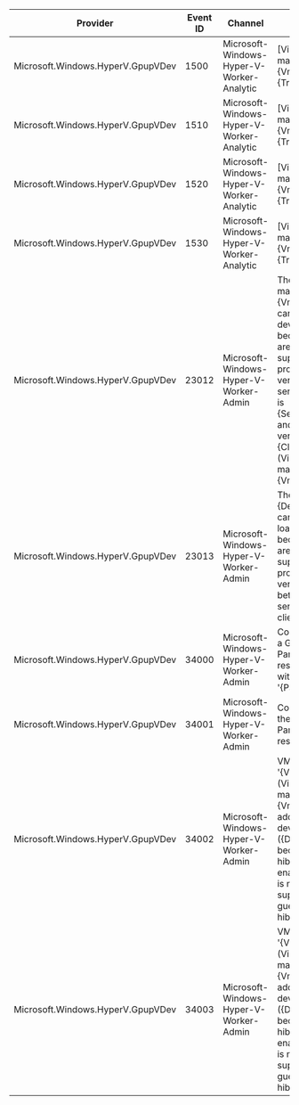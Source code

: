Provider                           |  Event ID  |  Channel                                    |  Message
-----------------------------------|------------|---------------------------------------------|----------------------------------------------------------------------------------------------------------------------------------------------------------------------------------------------------------------------------------
Microsoft.Windows.HyperV.GpupVDev  |  1500      |  Microsoft-Windows-Hyper-V-Worker-Analytic  |  [Virtual machine {VmId}] {TraceData}
Microsoft.Windows.HyperV.GpupVDev  |  1510      |  Microsoft-Windows-Hyper-V-Worker-Analytic  |  [Virtual machine {VmId}] {TraceData}
Microsoft.Windows.HyperV.GpupVDev  |  1520      |  Microsoft-Windows-Hyper-V-Worker-Analytic  |  [Virtual machine {VmId}] {TraceData}
Microsoft.Windows.HyperV.GpupVDev  |  1530      |  Microsoft-Windows-Hyper-V-Worker-Analytic  |  [Virtual machine {VmId}] {TraceData}
Microsoft.Windows.HyperV.GpupVDev  |  23012     |  Microsoft-Windows-Hyper-V-Worker-Admin     |  The virtual machine {VmName} cannot load device {Device} because there are no mutually supported protocol versions. The server version is {ServerVersion} and the client version is {ClientVersion} (Virtual machine ID {VmId}).
Microsoft.Windows.HyperV.GpupVDev  |  23013     |  Microsoft-Windows-Hyper-V-Worker-Admin     |  The device {Device} cannot be loaded because there are no mutually support protocol versions between the server and client.
Microsoft.Windows.HyperV.GpupVDev  |  34000     |  Microsoft-Windows-Hyper-V-Worker-Admin     |  Could not find a GPU Partitioning resource pool with ID '{Parameter0}'.
Microsoft.Windows.HyperV.GpupVDev  |  34001     |  Microsoft-Windows-Hyper-V-Worker-Admin     |  Could not find the GPU Partitioning resource pool.
Microsoft.Windows.HyperV.GpupVDev  |  34002     |  Microsoft-Windows-Hyper-V-Worker-Admin     |  VM '{VmName}' (Virtual machine ID {VmId}) cannot add a GPUP device ({Device}) because guest hibernation is enabled. GPUP is not supported with guest hibernation.
Microsoft.Windows.HyperV.GpupVDev  |  34003     |  Microsoft-Windows-Hyper-V-Worker-Admin     |  VM '{VmName}' (Virtual machine ID {VmId}) cannot add a GPUP device ({Device}) because guest hibernation is enabled. GPUP is not supported with guest hibernation.